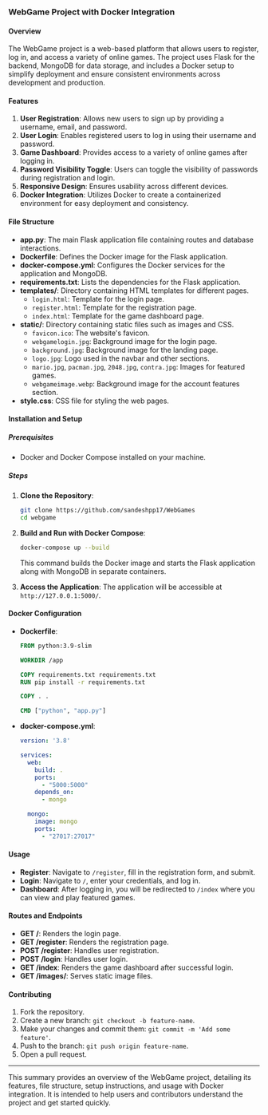 ### WebGame Project with Docker Integration

#### Overview
The WebGame project is a web-based platform that allows users to register, log in, and access a variety of online games. The project uses Flask for the backend, MongoDB for data storage, and includes a Docker setup to simplify deployment and ensure consistent environments across development and production.

#### Features
1. **User Registration**: Allows new users to sign up by providing a username, email, and password.
2. **User Login**: Enables registered users to log in using their username and password.
3. **Game Dashboard**: Provides access to a variety of online games after logging in.
4. **Password Visibility Toggle**: Users can toggle the visibility of passwords during registration and login.
5. **Responsive Design**: Ensures usability across different devices.
6. **Docker Integration**: Utilizes Docker to create a containerized environment for easy deployment and consistency.

#### File Structure
- **app.py**: The main Flask application file containing routes and database interactions.
- **Dockerfile**: Defines the Docker image for the Flask application.
- **docker-compose.yml**: Configures the Docker services for the application and MongoDB.
- **requirements.txt**: Lists the dependencies for the Flask application.
- **templates/**: Directory containing HTML templates for different pages.
  - `login.html`: Template for the login page.
  - `register.html`: Template for the registration page.
  - `index.html`: Template for the game dashboard page.
- **static/**: Directory containing static files such as images and CSS.
  - `favicon.ico`: The website's favicon.
  - `webgamelogin.jpg`: Background image for the login page.
  - `background.jpg`: Background image for the landing page.
  - `logo.jpg`: Logo used in the navbar and other sections.
  - `mario.jpg`, `pacman.jpg`, `2048.jpg`, `contra.jpg`: Images for featured games.
  - `webgameimage.webp`: Background image for the account features section.
- **style.css**: CSS file for styling the web pages.

#### Installation and Setup

##### Prerequisites
- Docker and Docker Compose installed on your machine.

##### Steps
1. **Clone the Repository**:
   ```bash
   git clone https://github.com/sandeshpp17/WebGames
   cd webgame
   ```

2. **Build and Run with Docker Compose**:
   ```bash
   docker-compose up --build
   ```
   This command builds the Docker image and starts the Flask application along with MongoDB in separate containers.

3. **Access the Application**:
   The application will be accessible at `http://127.0.0.1:5000/`.

#### Docker Configuration

- **Dockerfile**:
  ```dockerfile
  FROM python:3.9-slim

  WORKDIR /app

  COPY requirements.txt requirements.txt
  RUN pip install -r requirements.txt

  COPY . .

  CMD ["python", "app.py"]
  ```

- **docker-compose.yml**:
  ```yaml
  version: '3.8'

  services:
    web:
      build: .
      ports:
        - "5000:5000"
      depends_on:
        - mongo

    mongo:
      image: mongo
      ports:
        - "27017:27017"
  ```

#### Usage
- **Register**: Navigate to `/register`, fill in the registration form, and submit.
- **Login**: Navigate to `/`, enter your credentials, and log in.
- **Dashboard**: After logging in, you will be redirected to `/index` where you can view and play featured games.

#### Routes and Endpoints
- **GET /**: Renders the login page.
- **GET /register**: Renders the registration page.
- **POST /register**: Handles user registration.
- **POST /login**: Handles user login.
- **GET /index**: Renders the game dashboard after successful login.
- **GET /images/<filename>**: Serves static image files.

#### Contributing
1. Fork the repository.
2. Create a new branch: `git checkout -b feature-name`.
3. Make your changes and commit them: `git commit -m 'Add some feature'`.
4. Push to the branch: `git push origin feature-name`.
5. Open a pull request.

---

This summary provides an overview of the WebGame project, detailing its features, file structure, setup instructions, and usage with Docker integration. It is intended to help users and contributors understand the project and get started quickly.
